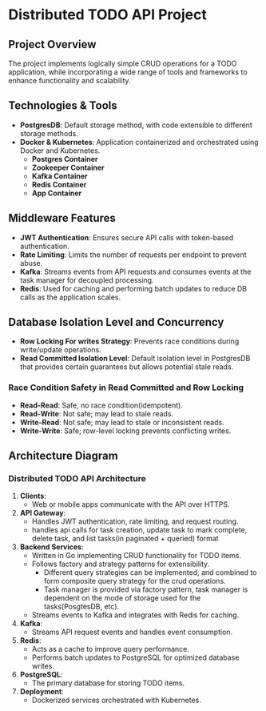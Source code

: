 # Distributed TODO API Project

## Project Overview

The project implements logically simple CRUD operations for a TODO application, while incorporating a wide range of tools and frameworks to enhance functionality and scalability.

## Technologies & Tools

- **PostgresDB**: Default storage method, with code extensible to different storage methods.
- **Docker & Kubernetes**: Application containerized and orchestrated using Docker and Kubernetes.
  - **Postgres Container**
  - **Zookeeper Container**
  - **Kafka Container**
  - **Redis Container**
  - **App Container**

## Middleware Features

- **JWT Authentication**: Ensures secure API calls with token-based authentication.
- **Rate Limiting**: Limits the number of requests per endpoint to prevent abuse.
- **Kafka**: Streams events from API requests and consumes events at the task manager for decoupled processing.
- **Redis**: Used for caching and performing batch updates to reduce DB calls as the application scales.

## Database Isolation Level and Concurrency

- **Row Locking For writes Strategy**: Prevents race conditions during write/update operations.
- **Read Committed Isolation Level**: Default isolation level in PostgresDB that provides certain guarantees but allows potential stale reads.

### Race Condition Safety in Read Committed and Row Locking

- **Read-Read**: Safe, no race condition(idempotent).
- **Read-Write**: Not safe; may lead to stale reads.
- **Write-Read**: Not safe; may lead to stale or inconsistent reads.
- **Write-Write**: Safe; row-level locking prevents conflicting writes.

## Architecture Diagram

### Distributed TODO API Architecture

1. **Clients**: 
   - Web or mobile apps communicate with the API over HTTPS.
2. **API Gateway**: 
   - Handles JWT authentication, rate limiting, and request routing.
   - handles api calls for task creation, update task to mark complete, delete task, and list tasks(in paginated + queried) format
3. **Backend Services**:
   - Written in Go implementing CRUD functionality for TODO items.
   - Follows factory and strategy patterns for extensibility.
     - Different query strategies can be implemented, and combined to form composite query strategy for the crud operations.
     - Task manager is provided via factory pattern, task manager is dependent on the mode of storage used for the tasks(PosgtesDB, etc).
   - Streams events to Kafka and integrates with Redis for caching.
4. **Kafka**: 
   - Streams API request events and handles event consumption.
5. **Redis**: 
   - Acts as a cache to improve query performance.
   - Performs batch updates to PostgreSQL for optimized database writes.
6. **PostgreSQL**: 
   - The primary database for storing TODO items.
7. **Deployment**:
   - Dockerized services orchestrated with Kubernetes.
